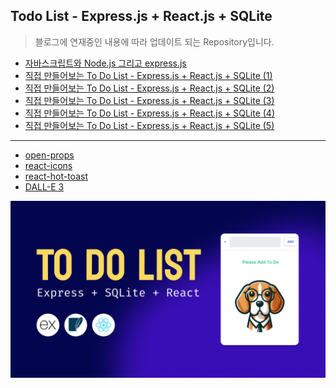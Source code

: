 ## Todo List - Express.js + React.js + SQLite

<blockquote>블로그에 연재중인 내용에 따라 업데이트 되는 Repository입니다.</blockquote>

- [자바스크립트와 Node.js 그리고 express.js](https://blog.illustudio.co.kr/nodejs-expressjs-introduction/)
- [직접 만들어보는 To Do List - Express.js + React.js + SQLite (1)](https://blog.illustudio.co.kr/todo-list-front-to-back-1/)
- [직접 만들어보는 To Do List - Express.js + React.js + SQLite (2)](https://blog.illustudio.co.kr/todo-list-front-to-back-2/)
- [직접 만들어보는 To Do List - Express.js + React.js + SQLite (3)](https://blog.illustudio.co.kr/todo-list-front-to-back-3)
- [직접 만들어보는 To Do List - Express.js + React.js + SQLite (4)](https://blog.illustudio.co.kr/todo-list-front-to-back-4)
- [직접 만들어보는 To Do List - Express.js + React.js + SQLite (5)](https://blog.illustudio.co.kr/todo-list-front-to-back-5)
---
- [open-props](https://open-props.style)
- [react-icons](https://react-icons.github.io/react-icons/)
- [react-hot-toast](https://react-hot-toast.com/)
- [DALL-E 3](https://openai.com/dall-e-3)

[![youtube](./thumbnail.png)](https://youtu.be/oSrCxdj55a4?si=sBXTq4axPI7dIf7D)
